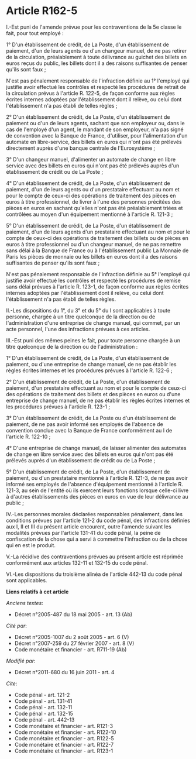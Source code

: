 # Article R162-5

I.-Est puni de l'amende prévue pour les contraventions de la 5e classe le fait, pour tout employé : 

1° D'un établissement de crédit, de La Poste, d'un établissement de paiement, d'un de leurs agents ou d'un changeur manuel,
de ne pas retirer de la circulation, préalablement à toute délivrance au guichet des billets en euros reçus du public, les
billets dont il a des raisons suffisantes de penser qu'ils sont faux ; 

N'est pas pénalement responsable de l'infraction définie au 1° l'employé qui justifie avoir effectué les contrôles et
respecté les procédures de retrait de la circulation prévus à l'article R. 122-5, de façon conforme aux règles écrites
internes adoptées par l'établissement dont il relève, ou celui dont l'établissement n'a pas établi de telles règles ; 

2° D'un établissement de crédit, de La Poste, d'un établissement de paiement ou d'un de leurs agents, sachant que son
employeur ou, dans le cas de l'employé d'un agent, le mandant de son employeur, n'a pas signé de convention avec la Banque de
France, d'utiliser, pour l'alimentation d'un automate en libre-service, des billets en euros qui n'ont pas été prélevés
directement auprès d'une banque centrale de l'Eurosystème ; 

3° D'un changeur manuel, d'alimenter un automate de change en libre service avec des billets en euros qui n'ont pas été
prélevés auprès d'un établissement de crédit ou de La Poste ; 

4° D'un établissement de crédit, de La Poste, d'un établissement de paiement, d'un de leurs agents ou d'un prestataire
effectuant au nom et pour le compte de ceux-ci des opérations de traitement des pièces en euros à titre professionnel, de
livrer à l'une des personnes précitées des pièces en euros en sachant qu'elles n'ont pas été préalablement triées et
contrôlées au moyen d'un équipement mentionné à l'article R. 121-3 ; 

5° D'un établissement de crédit, de La Poste, d'un établissement de paiement, d'un de leurs agents d'un prestataire
effectuant au nom et pour le compte de ceux-ci des opérations de traitement des billets ou de pièces en euros à titre
professionnel ou d'un changeur manuel, de ne pas remettre sans délai à la Banque de France ou à l'établissement public La
Monnaie de Paris les pièces de monnaie ou les billets en euros dont il a des raisons suffisantes de penser qu'ils sont
faux ; 

N'est pas pénalement responsable de l'infraction définie au 5° l'employé qui justifie avoir effectué les contrôles et
respecté les procédures de remise sans délai prévues à l'article R. 123-1, de façon conforme aux règles écrites internes
adoptées par l'établissement dont il relève, ou celui dont l'établissement n'a pas établi de telles règles. 

II.-Les dispositions du 1°, du 3° et du 5° du I sont applicables à toute personne, chargée à un titre quelconque de la
direction ou de l'administration d'une entreprise de change manuel, qui commet, par un acte personnel, l'une des infractions
prévues à ces articles. 

III.-Est puni des mêmes peines le fait, pour toute personne chargée à un titre quelconque de la direction ou de
l'administration : 

1° D'un établissement de crédit, de La Poste, d'un établissement de paiement, ou d'une entreprise de change manuel, de ne pas
établir les règles écrites internes et les procédures prévues à l'article R. 122-6 ; 

2° D'un établissement de crédit, de La Poste, d'un établissement de paiement, d'un prestataire effectuant au nom et pour le
compte de ceux-ci des opérations de traitement des billets et des pièces en euros ou d'une entreprise de change manuel, de ne
pas établir les règles écrites internes et les procédures prévues à l'article R. 123-1 ; 

3° D'un établissement de crédit, de La Poste ou d'un établissement de paiement, de ne pas avoir informé ses employés de
l'absence de convention conclue avec la Banque de France conformément au I de l'article R. 122-10 ; 

4° D'une entreprise de change manuel, de laisser alimenter des automates de change en libre service avec des billets en euros
qui n'ont pas été prélevés auprès d'un établissement de crédit ou de La Poste ; 

5° D'un établissement de crédit, de La Poste, d'un établissement de paiement, ou d'un prestataire mentionné à l'article R.
121-3, de ne pas avoir informé ses employés de l'absence d'équipement mentionné à l'article R. 121-3, au sein de l'entité où
ils exercent leurs fonctions lorsque celle-ci livre à d'autres établissements des pièces en euros en vue de leur délivrance
au public ; 

IV.-Les personnes morales déclarées responsables pénalement, dans les conditions prévues par l'article 121-2 du code pénal,
des infractions définies aux I, II et III du présent article encourent, outre l'amende suivant les modalités prévues par
l'article 131-41 du code pénal, la peine de confiscation de la chose qui a servi à commettre l'infraction ou de la chose qui
en est le produit.

V.-La récidive des contraventions prévues au présent article est réprimée conformément aux articles 132-11 et 132-15 du code
pénal. 

VI.-Les dispositions du troisième alinéa de l'article 442-13 du code pénal sont applicables.

**Liens relatifs à cet article**

_Anciens textes_:

  - Décret n°2005-487 du 18 mai 2005 - art. 13 (Ab)

_Cité par_:

  - Décret n°2005-1007 du 2 août 2005 - art. 6 (V)
  - Décret n°2007-259 du 27 février 2007 - art. 8 (V)
  - Code monétaire et financier - art. R711-19 (Ab)

_Modifié par_:

  - Décret n°2011-680 du 16 juin 2011 - art. 4

_Cite_:

  - Code pénal - art. 121-2
  - Code pénal - art. 131-41
  - Code pénal - art. 132-11
  - Code pénal - art. 132-15
  - Code pénal - art. 442-13
  - Code monétaire et financier - art. R121-3
  - Code monétaire et financier - art. R122-10
  - Code monétaire et financier - art. R122-5
  - Code monétaire et financier - art. R122-7
  - Code monétaire et financier - art. R123-1
